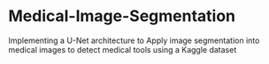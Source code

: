 # Medical-Image-Segmentation
Implementing a U-Net architecture to Apply image segmentation into medical images to detect medical tools using a Kaggle dataset
